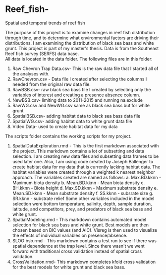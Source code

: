 # Reef_fish-
Spatial and temporal trends of reef fish 

The purpose of this project is to examine changes in reef fish distribution through time, and to determine what environmental factors are driving their distributions. I am examining the distribution of black sea bass and white grunt. This project is part of my master's thesis.  Data is from the Southeast Reef fish survey (SERFS) data base.  
All data is located in the data folder.  The following files are in this folder: 
  1. Raw Chevron Trap Data.csv- This is the raw data file that I started all of the analyses with.  
  2. RawChevron.csv - Data file I created after selecting the columns I needed from the original raw data file. 
  3. RawBSB.csv- raw black sea bass file I created by selecting only the variables of interest and creating a presence absence column. 
  4. NewBSB.csv- limiting data to 2011-2015 and running na.exclude
  5. RawWG.csv and NewWG.csv same as black sea bass but for white grunt
  6. SpatialBSB.csv- adding habitat data to black sea bass data file
  7. SpatialWG.csv- adding habitat data to white grunt data file
  8. Video Data- used to create habitat data for my data

The scripts folder contains the working scripts for my project.  
  1.  SpatialDataExploration.rmd - This is the first markdown associated with the project.  This markdown contains a lot of subsetting and data selection.  I am creating new data files and subsetting data frames to be used later one.  Also, I am using code created by Joseph Ballenger to create habitat data for my data that is currently lacking habitat data.  The habitat variables were created through a weighted k nearest neighbor approach.  The variables created are named as follows: 
    a. Max.BD.kknn - Maximum biota density 
    b. Mean.BD.kknn - Mean biota density 
    c. BH.kknn - Biota height
    d. Max.SD.kknn - Maximum substrate density 
    e. Mean.SD.kknn - Mean substrate density
    f. SS.kknn - subsrate size
    g. SR.kknn - substrate relief
Some other variables included in the model selection were bottom temperature, salinity, depth, sample duration, latitude, and competitors, prey, and predators of black sea bass and white grunt. 
  2.  SpatialModeling.rmd - This markdown contains automated model selection for black sea bass and white grunt.  Best models are then chosen based on BIC values (and AIC).  Visreg is then used to visualize the effects of individual variables on presence/absence. 
  3.  SLOO bsb.rmd - This markdown contains a test run to see if there was spatial dependence at the trap level.  Since there wasn't we went forward with traditional cross validation instead of spatial cross validation.
  4.  CrossValidation.rmd- This markdown completes kfold cross validation for the best models for white grunt and black sea bass. 

